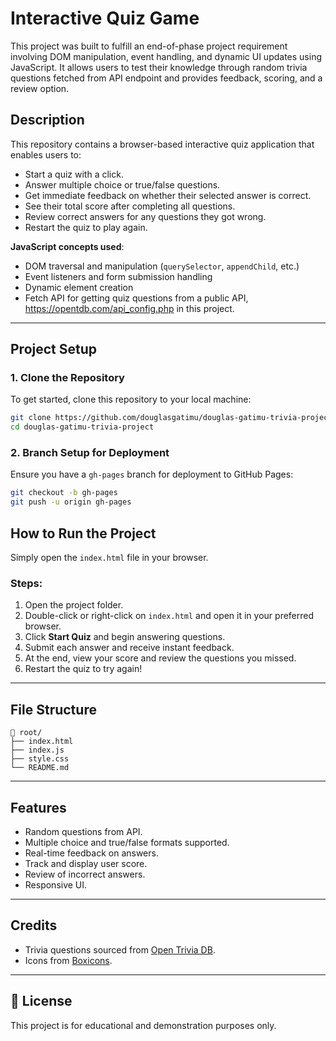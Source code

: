 # Interactive Quiz Game

This project was built to fulfill an end-of-phase project requirement involving DOM manipulation, event handling, and dynamic UI updates using JavaScript. It allows users to test their knowledge through random trivia questions fetched from API endpoint and provides feedback, scoring, and a review option.

## Description

This repository contains a browser-based interactive quiz application that enables users to:

- Start a quiz with a click.
- Answer multiple choice or true/false questions.
- Get immediate feedback on whether their selected answer is correct.
- See their total score after completing all questions.
- Review correct answers for any questions they got wrong.
- Restart the quiz to play again.

**JavaScript concepts used**:

- DOM traversal and manipulation (`querySelector`, `appendChild`, etc.)
- Event listeners and form submission handling
- Dynamic element creation
- Fetch API for getting quiz questions from a public API, https://opentdb.com/api_config.php in this project.


---

## Project Setup

### 1. Clone the Repository

To get started, clone this repository to your local machine:

```bash
git clone https://github.com/douglasgatimu/douglas-gatimu-trivia-project
cd douglas-gatimu-trivia-project
```



### 2. Branch Setup for Deployment

Ensure you have a `gh-pages` branch for deployment to GitHub Pages:

```bash
git checkout -b gh-pages
git push -u origin gh-pages
```


## How to Run the Project

Simply open the `index.html` file in your browser.

### Steps:

1. Open the project folder.
2. Double-click or right-click on `index.html` and open it in your preferred browser.
3. Click **Start Quiz** and begin answering questions.
4. Submit each answer and receive instant feedback.
5. At the end, view your score and review the questions you missed.
6. Restart the quiz to try again!

---

## File Structure

```
📁 root/
├── index.html          
├── index.js            
├── style.css           
└── README.md           
```

---

## Features

- Random questions from API.
- Multiple choice and true/false formats supported.
- Real-time feedback on answers.
- Track and display user score.
- Review of incorrect answers.
- Responsive UI.

---

## Credits

- Trivia questions sourced from [Open Trivia DB](https://opentdb.com).
- Icons from [Boxicons](https://boxicons.com/).

---

## 📄 License

This project is for educational and demonstration purposes only.